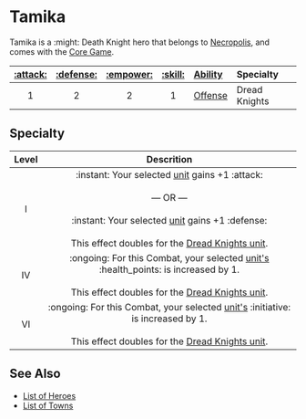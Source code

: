 # Tamika

Tamika is a :might: Death Knight hero that belongs to [Necropolis](../towns/necropolis.md), and comes with the [Core Game](../content.md).

| [:attack:](../statistics/attack.md) | [:defense:](../statistics/defense.md) | [:empower:](../statistics/power.md) | [:skill:](../statistics/knowledge.md) | [Ability](../abilities.md) | Specialty |
| :---: | :---: | :---: | :---: | :--- | :--- |
| 1 | 2 | 2 | 1 | [Offense](abilities/offense.md) | Dread Knights |


## Specialty

| Level | Descrition |
| :---: | :---: |
| Ⅰ | :instant: Your selected [unit](../units.md) gains +1 :attack:<br><br>— OR —<br><br>:instant: Your selected [unit](../units.md) gains +1 :defense:<br><br>This effect doubles for the [Dread Knights unit](../units/dread_knights.md). |
| Ⅳ | :ongoing: For this Combat, your selected [unit's](../units.md) :health_points: is increased by 1.<br><br>This effect doubles for the [Dread Knights unit](../units/dread_knights.md). |
| Ⅵ | :ongoing: For this Combat, your selected [unit's](../units.md) :initiative: is increased by 1.<br><br>This effect doubles for the [Dread Knights unit](../units/dread_knights.md). |


## See Also

- [List of Heroes](../heroes.md)
- [List of Towns](../towns.md)
